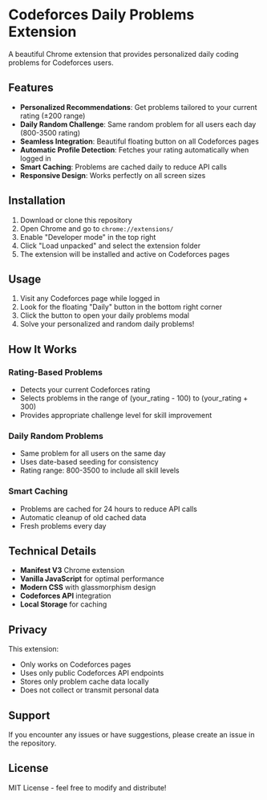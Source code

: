 # Codeforces Daily Problems Extension

A beautiful Chrome extension that provides personalized daily coding problems for Codeforces users.

## Features

- **Personalized Recommendations**: Get problems tailored to your current rating (±200 range)
- **Daily Random Challenge**: Same random problem for all users each day (800-3500 rating)
- **Seamless Integration**: Beautiful floating button on all Codeforces pages
- **Automatic Profile Detection**: Fetches your rating automatically when logged in
- **Smart Caching**: Problems are cached daily to reduce API calls
- **Responsive Design**: Works perfectly on all screen sizes

## Installation

1. Download or clone this repository
2. Open Chrome and go to `chrome://extensions/`
3. Enable "Developer mode" in the top right
4. Click "Load unpacked" and select the extension folder
5. The extension will be installed and active on Codeforces pages

## Usage

1. Visit any Codeforces page while logged in
2. Look for the floating "Daily" button in the bottom right corner
3. Click the button to open your daily problems modal
4. Solve your personalized and random daily problems!

## How It Works

### Rating-Based Problems
- Detects your current Codeforces rating
- Selects problems in the range of (your_rating - 100) to (your_rating + 300)
- Provides appropriate challenge level for skill improvement

### Daily Random Problems
- Same problem for all users on the same day
- Uses date-based seeding for consistency
- Rating range: 800-3500 to include all skill levels

### Smart Caching
- Problems are cached for 24 hours to reduce API calls
- Automatic cleanup of old cached data
- Fresh problems every day

## Technical Details

- **Manifest V3** Chrome extension
- **Vanilla JavaScript** for optimal performance
- **Modern CSS** with glassmorphism design
- **Codeforces API** integration
- **Local Storage** for caching

## Privacy

This extension:
- Only works on Codeforces pages
- Uses only public Codeforces API endpoints
- Stores only problem cache data locally
- Does not collect or transmit personal data

## Support

If you encounter any issues or have suggestions, please create an issue in the repository.

## License

MIT License - feel free to modify and distribute!
#